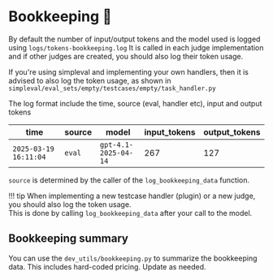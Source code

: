 # Bookkeeping 🔢

By default the number of input/output tokens and the model used is logged using `logs/tokens-bookkeeping.log`
It is called in each judge implementation and if other judges are created, you should also log their token usage.

If you're using simpleval and implementing your own handlers, then it is advised to also log the token usage,
as shown in `simpleval/eval_sets/empty/testcases/empty/task_handler.py`

The log format include the time, source (eval, handler etc), input and output tokens


| time                  | source | model                | input_tokens | output_tokens |
| --------------------- | -------| ---------------------|------------- | --------------|
| `2025-03-19 16:11:04` | `eval` | `gpt-4.1-2025-04-14` | 267          | 127           |

`source` is determined by the caller of the `log_bookkeeping_data` function.

!!! tip
    When implementing a new testcase handler (plugin) or a new judge, you should also log the token usage.
    <br>
    This is done by calling `log_bookkeeping_data` after your call to the model.

## Bookkeeping summary
You can use the `dev_utils/bookkeeping.py` to summarize the bookkeeping data. 
This includes hard-coded pricing.
Update as needed.

<br>
